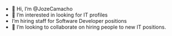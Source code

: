 - 👋 Hi, I’m @JozeCamacho
- 👀 I’m interested in looking for IT profiles
- I’m hiring staff for Software Developer positions
- 💞️ I’m looking to collaborate on hiring people to new IT positions.
<!---
JozeCamacho/JozeCamacho is a ✨ special ✨ repository because its `README.md` (this file) appears on your GitHub profile.
You can click the Preview link to take a look at your changes.
--->
